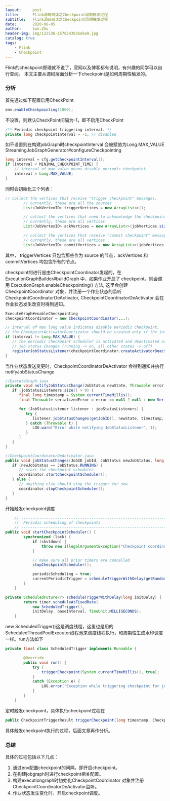 ```yaml
---
layout:     post
title:      Flink源码阅读之Checkpoint周期触发过程
subtitle:   Flink源码阅读之Checkpoint周期触发过程
date:       2020-06-05
author:     Sun.Zhu
header-img: img/122536-1578543936eba9.jpg
catalog: true
tags:
    - Flink
    - Checkpoint
---
```


Flink的checkpoint原理就不说了，官网以及博客都有说明，有兴趣的同学可以自行查阅。
本文主要从源码层面分析一下checkpoint是如何周期性触发的。
### 分析
首先通过如下配置启用CheckPoint

```java
env.enableCheckpointing(1000);
```

不设置，则默认CheckPoint间隔为-1，即不启用CheckPoint

```java
/** Periodic checkpoint triggering interval. */
private long checkpointInterval = -1; // disabled
```

如不设置则在构建jobGraph时checkpointInterval 会被赋值为Long.MAX_VALUE
StreamingJobGraphGenerator#configureCheckpointing

```java
long interval = cfg.getCheckpointInterval();
if (interval < MINIMAL_CHECKPOINT_TIME) {
	// interval of max value means disable periodic checkpoint
	interval = Long.MAX_VALUE;
}
```
同时会初始化三个列表：

```java
// collect the vertices that receive "trigger checkpoint" messages.
		// currently, these are all the sources
		List<JobVertexID> triggerVertices = new ArrayList<>();

		// collect the vertices that need to acknowledge the checkpoint
		// currently, these are all vertices
		List<JobVertexID> ackVertices = new ArrayList<>(jobVertices.size());

		// collect the vertices that receive "commit checkpoint" messages
		// currently, these are all vertices
		List<JobVertexID> commitVertices = new ArrayList<>(jobVertices.size());
```
其中， triggerVertices 只包含那些作为 source 的节点，ackVertices 和 commitVertices 均包含所有的节点。

checkpoint的进行是由CheckpointCoordinator发起的，在 ExecutionGraphBuilder#buildGraph 中，如果作业开启了 checkpoint，则会调用 ExecutionGraph.enableCheckpointing() 方法, 这里会创建 CheckpointCoordinator 对象，并注册一个作业状态的监听 CheckpointCoordinatorDeActivator, CheckpointCoordinatorDeActivator 会在作业状态发生改变时得到通知。

```java
ExecuteGraph#enableCheckpointing
checkpointCoordinator = new CheckpointCoordinator(...);

// interval of max long value indicates disable periodic checkpoint,
// the CheckpointActivatorDeactivator should be created only if the interval is not max value
if (interval != Long.MAX_VALUE) {
   // the periodic checkpoint scheduler is activated and deactivated as a result of
   // job status changes (running -> on, all other states -> off)
   registerJobStatusListener(checkpointCoordinator.createActivatorDeactivator());
}
```

当作业状态发送变更时，CheckpointCoordinatorDeActivator 会得到通知并执行notifyJobStatusChange

```java
//ExecuteGraph.java
private void notifyJobStatusChange(JobStatus newState, Throwable error) {
   if (jobStatusListeners.size() > 0) {
      final long timestamp = System.currentTimeMillis();
      final Throwable serializedError = error == null ? null : new SerializedThrowable(error);

      for (JobStatusListener listener : jobStatusListeners) {
         try {
            listener.jobStatusChanges(getJobID(), newState, timestamp, serializedError);
         } catch (Throwable t) {
            LOG.warn("Error while notifying JobStatusListener", t);
         }
      }
   }
}

//CheckpointCoordinatorDeActivator.java
public void jobStatusChanges(JobID jobId, JobStatus newJobStatus, long timestamp, Throwable error) {
   if (newJobStatus == JobStatus.RUNNING) {
      // start the checkpoint scheduler
      coordinator.startCheckpointScheduler();
   } else {
      // anything else should stop the trigger for now
      coordinator.stopCheckpointScheduler();
   }
}
```

开始触发checkpoint调度

```java
	// --------------------------------------------------------------------------------------------
	//  Periodic scheduling of checkpoints
	// --------------------------------------------------------------------------------------------
public void startCheckpointScheduler() {
		synchronized (lock) {
			if (shutdown) {
				throw new IllegalArgumentException("Checkpoint coordinator is shut down");
			}

			// make sure all prior timers are cancelled
			stopCheckpointScheduler();

			periodicScheduling = true;
			currentPeriodicTrigger = scheduleTriggerWithDelay(getRandomInitDelay());
		}
	}
```

```java
private ScheduledFuture<?> scheduleTriggerWithDelay(long initDelay) {
		return timer.scheduleAtFixedRate(
			new ScheduledTrigger(),
			initDelay, baseInterval, TimeUnit.MILLISECONDS);
	}
```

new ScheduledTrigger()这是调度线程，这里也是用的ScheduledThreadPoolExecutor线程池来调度线程执行，和周期性生成水印调度一样。run方法如下

```java
private final class ScheduledTrigger implements Runnable {

		@Override
		public void run() {
			try {
				triggerCheckpoint(System.currentTimeMillis(), true);
			}
			catch (Exception e) {
				LOG.error("Exception while triggering checkpoint for job {}.", job, e);
			}
		}
	}
```

定时触发checkpoint，具体执行checkpoint过程在

```java
public CheckpointTriggerResult triggerCheckpoint(long timestamp, CheckpointProperties props, @Nullable String externalSavepointLocation, boolean isPeriodic)
```

具体触发checkpoint执行的过程，后面文章再作分析。
### 总结
具体的过程包括以下几点：
1. 通过env配置checkpoint的间隔，即开启checkpoint。
2. 在构建jobgraph时进行checkpoint相关配置。
3. 构建executiongraph时初始化CheckpointCoordinator 对象并注册CheckpointCoordinatorDeActivator监听。
4. 作业状态发生变化时，开启checkpoint调度。



